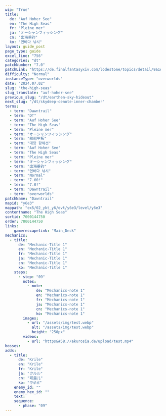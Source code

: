 ```yaml
---
wip: "True"
title:
  de: "Auf Hoher See"
  en: "The High Seas"
  fr: "Pleine mer"
  ja: "オーシャンフィッシング"
  cn: "出海垂钓"
  ko: "먼바다 낚시"
layout: guide_post
page_type: guide
excel_line: "756"
categories: "dt"
patchNumber: "7.0"
patchLink: "https://de.finalfantasyxiv.com/lodestone/topics/detail/9a1d2364c6f0fed72a164f3252a59073f7d0c4fc"
difficulty: "Normal"
instanceType: "overworlds"
date: "2024.07.02"
slug: "the-high-seas"
slug_translate: "auf-hoher-see"
previous_slug: "/dt/earthen-sky-hideout"
next_slug: "/dt/skydeep-cenote-inner-chamber"
terms:
  - term: "Dawntrail"
  - term: "DT"
  - term: "Auf Hoher See"
  - term: "The High Seas"
  - term: "Pleine mer"
  - term: "オーシャンフィッシング"
  - term: "航船甲板"
  - term: "대양 항해선"
  - term: "Auf Hoher See"
  - term: "The High Seas"
  - term: "Pleine mer"
  - term: "オーシャンフィッシング"
  - term: "出海垂钓"
  - term: "먼바다 낚시"
  - term: "Normal"
  - term: "7.00!"
  - term: "7.0!"
  - term: "Dawntrail"
  - term: "overworlds"
patchName: "Dawntrail"
mapid: "y6e3"
mappath: "ex5/02_ykt_y6/evt/y6e3/level/y6e3"
contentname: "The High Seas"
sortid: 7000144750
order: 7000144750
links:
    gamerescapelink: "Main_Deck"
mechanics:
  - title:
      de: "Mechanic-Title 1"
      en: "Mechanic-Title 1"
      fr: "Mechanic-Title 1"
      ja: "Mechanic-Title 1"
      cn: "Mechanic-Title 1"
      ko: "Mechanic-Title 1"
    steps:
      - step: "09"
        notes:
          - note:
              de: "Mechanics-note 1"
              en: "Mechanics-note 1"
              fr: "Mechanics-note 1"
              ja: "Mechanics-note 1"
              cn: "Mechanics-note 1"
              ko: "Mechanics-note 1"
        images:
          - url: "/assets/img/test.webp"
            alt: "/assets/img/test.webp"
            height: "250px"
        videos:
          - url: "https&#58;//akurosia.de/upload/test.mp4"
bosses:
adds:
  - title:
      de: "Krile"
      en: "Krile"
      fr: "Krile"
      ja: "クルル"
      cn: "可露儿"
      ko: "쿠루루"
    enemy_id: ""
    enemy_hex_id: ""
    text:
    sequence:
      - phase: "09"
---
```

